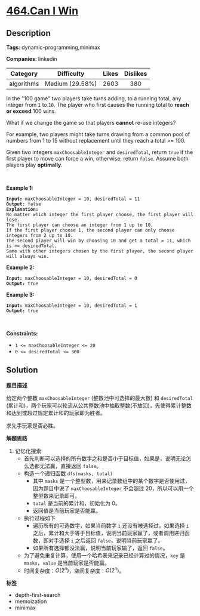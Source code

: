 # [464.Can I Win](https://leetcode.com/problems/can-i-win/description/)

## Description

**Tags**: dynamic-programming,minimax

**Companies**: linkedin

|  Category  |   Difficulty    | Likes | Dislikes |
| :--------: | :-------------: | :---: | :------: |
| algorithms | Medium (29.58%) | 2603  |   380    |

<p>In the &quot;100 game&quot; two players take turns adding, to a running total, any integer from <code>1</code> to <code>10</code>. The player who first causes the running total to <strong>reach or exceed</strong> 100 wins.</p>
<p>What if we change the game so that players <strong>cannot</strong> re-use integers?</p>
<p>For example, two players might take turns drawing from a common pool of numbers from 1 to 15 without replacement until they reach a total &gt;= 100.</p>
<p>Given two integers <code>maxChoosableInteger</code> and <code>desiredTotal</code>, return <code>true</code> if the first player to move can force a win, otherwise, return <code>false</code>. Assume both players play <strong>optimally</strong>.</p>
<p>&nbsp;</p>
<p><strong class="example">Example 1:</strong></p>
<pre><code><strong>Input:</strong> maxChoosableInteger = 10, desiredTotal = 11
<strong>Output:</strong> false
<strong>Explanation:</strong>
No matter which integer the first player choose, the first player will lose.
The first player can choose an integer from 1 up to 10.
If the first player choose 1, the second player can only choose integers from 2 up to 10.
The second player will win by choosing 10 and get a total = 11, which is &gt;= desiredTotal.
Same with other integers chosen by the first player, the second player will always win.</code></pre>
<p><strong class="example">Example 2:</strong></p>
<pre><code><strong>Input:</strong> maxChoosableInteger = 10, desiredTotal = 0
<strong>Output:</strong> true</code></pre>
<p><strong class="example">Example 3:</strong></p>
<pre><code><strong>Input:</strong> maxChoosableInteger = 10, desiredTotal = 1
<strong>Output:</strong> true</code></pre>
<p>&nbsp;</p>
<p><strong>Constraints:</strong></p>
<ul>
  <li><code>1 &lt;= maxChoosableInteger &lt;= 20</code></li>
  <li><code>0 &lt;= desiredTotal &lt;= 300</code></li>
</ul>

## Solution

**题目描述**

给定两个整数 `maxChoosableInteger` (整数池中可选择的最大数) 和 `desiredTotal` (累计和)，两个玩家可以轮流从公共整数池中抽取整数(不放回)，先使得累计整数和达到或超过规定累计和的玩家即为胜者。

求先手玩家是否必胜。

**解题思路**

1. 记忆化搜索
   - 首先判断可以选择的所有数字之和是否小于目标值，如果是，说明无论怎么选都无法赢，直接返回 `false`。
   - 构造一个递归函数 `dfs(masks, total)`
     - 其中 `masks` 是一个整型数，用来记录数组中的某个数字是否使用过，因为题目中说了 `maxChoosableInteger` 不会超过 20，所以可以用一个整型数来记录即可。
     - `total` 是当前的累计和，初始化为 0。
     - 返回值是当前玩家是否能赢。
   - 执行过程如下
     - 遍历所有的可选数字，如果当前数字 `i` 还没有被选择过，如果选择 `i` 之后，累计和大于等于目标值，说明当前玩家赢了，或者调用递归函数，即对手选择 `i` 之后返回 `false`，说明当前玩家赢了。
     - 如果所有选择都没法赢，说明当前玩家输了，返回 `false`。
   - 为了避免重复计算，使用一个哈希表来记录已经计算过的情况，`key` 是 `masks`，`value` 是当前玩家是否能赢。
   - 时间复杂度：$O(2^n)$，空间复杂度：$O(2^n)$。

**标签**

- depth-first-search
- memoization
- minimax
